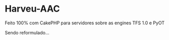 Harveu-AAC 
========== 

Feito 100% com CakePHP para servidores sobre as engines TFS 1.0 e PyOT 

Sendo reformulado...
